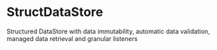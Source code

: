 # StructDataStore
 Structured DataStore with data immutability, automatic data validation, managed data retrieval and granular listeners
